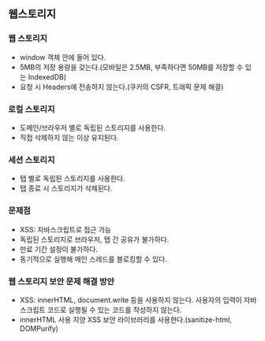 ## 웹스토리지

### 웹 스토리지

- window 객체 안에 들어 있다.
- 5MB의 저장 용량을 갖는다.(모바일은 2.5MB, 부족하다면 50MB를 저장할 수 있는 IndexedDB)
- 요청 시 Headers에 전송하지 않는다.(쿠키의 CSFR, 트래픽 문제 해결)

### 로컬 스토리지

- 도메인/브라우저 별로 독립된 스토리지를 사용한다.
- 직접 삭제하지 않는 이상 유지된다.

### 세션 스토리지

- 탭 별로 독립된 스토리지를 사용한다.
- 탭 종료 시 스토리지가 삭제된다.

### 문제점

- XSS: 자바스크립트로 접근 가능
- 독립된 스토리지로 브라우저, 탭 간 공유가 불가하다.
- 만료 기간 설정이 불가하다.
- 동기적으로 실행해 메인 스레드를 블로킹할 수 있다.

### 웹 스토리지 보안 문제 해결 방안

- XSS: innerHTML, document.write 등을 사용하지 않는다. 사용자의 입력이 자바스크립트 코드로 실행될 수 있는 코드를 작성하지 않는다.
- innerHTML 사용 지양 XSS 보안 라이브러리를 사용한다.(sanitize-html, DOMPurify)

